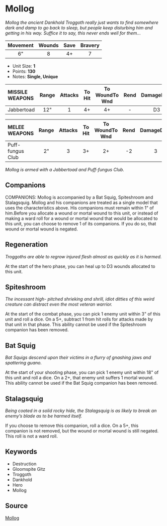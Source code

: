 # Mollog

_Mollog the ancient Dankhold Troggoth really just wants to find somewhere dark and damp to go back to sleep, but people keep disturbing him and getting in his way. Suffice it to say, this never ends well for them..._


| Movement | Wounds | Save | Bravery |
|:--------:|:------:|:----:|:-------:|
| 6" | 8 | 4+ | 7 |

* Unit Size: **1**
* Points: **130**
* Notes: **Single, Unique**

| MISSILE WEAPONS | Range | Attacks | To Hit | To WoundTo Wnd | Rend | DamageDmg |
|:---|:--:|:--:|:--:|:--:|:--:|:--:|
| Jabbertoad | 12" | 1 | 4+ | 4+ | - | D3 |


| MELEE WEAPONS | Range | Attacks | To Hit | To WoundTo Wnd | Rend | DamageDmg |
|:---|:--:|:--:|:--:|:--:|:--:|:--:|
| Puff-fungus Club | 2" | 3 | 3+ | 2+ | -2 | 3 |


_Mollog is armed with a Jabbertoad and Puff-fungus Club._

## Companions

COMPANIONS: Mollog is accompanied by a Bat Squig, Spiteshroom and Stalagsquig. Mollog and his companions are treated as a single model that uses the characteristics above. His companions must remain within 1" of him.Before you allocate a wound or mortal wound to this unit, or instead of making a ward roll for a wound or mortal wound that would be allocated to this unit, you can choose to remove 1 of its companions. If you do so, that wound or mortal wound is negated.

## Regeneration

_Troggoths are able to regrow injured flesh almost as quickly as it is harmed._

At the start of the hero phase, you can heal up to D3 wounds allocated to this unit.

## Spiteshroom

_The incessant high- pitched shrieking and shrill, idiot ditties of this weird creature can distract even the most veteran warrior._

At the start of the combat phase, you can pick 1 enemy unit within 3" of this unit and roll a dice. On a 5+, subtract 1 from hit rolls for attacks made by that unit in that phase. This ability cannot be used if the Spiteshroom companion has been removed.

## Bat Squig

_Bat Squigs descend upon their victims in a flurry of gnashing jaws and spattering guano._

At the start of your shooting phase, you can pick 1 enemy unit within 18" of this unit and roll a dice. On a 2+, that enemy unit suffers 1 mortal wound. This ability cannot be used if the Bat Squig companion has been removed.

## Stalagsquig

_Being coated in a solid rocky hide, the Stalagsquig is as likely to break an enemy’s blade as to be harmed itself._

If you choose to remove this companion, roll a dice. On a 5+, this companion is not removed, but the wound or mortal wound is still negated. This roll is not a ward roll.

## Keywords

* Destruction
* Gloomspite Gitz
* Troggoth
* Dankhold
* Hero
* Mollog


## Source

[Mollog](https://wahapedia.ru/aos3/factions/gloomspite-gitz/Mollog)
